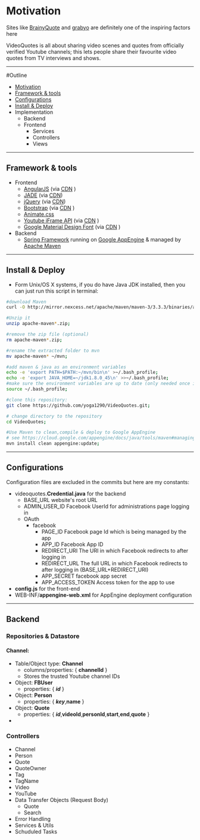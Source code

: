 # Motivation

Sites like [BrainyQuote](http://www.brainyquote.com) and [grabyo](http://about.grabyo.com) are definitely one of the inspiring factors here

VideoQuotes is all about sharing video scenes and quotes from officially verified Youtube channels; this lets people share their favourite video quotes from TV interviews and shows.


------------------------


#Outline

+ [Motivation](#Motivation)
+ [Framework & tools](#framework--tools)
+  [Configurations](#configurations)
+ [Install & Deploy](#install--deploy)
+ Implementation
	+ Backend
	+ Frontend
		+ Services
		+ Controllers
		+ Views


-----------------------------------

## Framework & tools

+ Frontend
	+ [AngularJS](https://angularjs.org) (via [CDN](https://developers.google.com/speed/libraries/#angularjs) )
	+ [JADE](http://jade-lang.com) (via [CDN](http://cdnjs.com/libraries/jade))
	+ [jQuery](http://jquery.com) (via [CDN](https://developers.google.com/speed/libraries/#jquery))
	+ [Bootstrap](http://getbootstrap.com) (via [CDN](http://getbootstrap.com/getting-started/#download-cdn) )
	+ [Animate.css](https://daneden.github.io/animate.css/)
	+ [Youtube iFrame API](https://developers.google.com/youtube/iframe_api_reference) (via [CDN](https://developers.google.com/youtube/iframe_api_reference#Getting_Started) )
	+ [Google Material Design Font](https://www.google.com/design/icons/) (via [CDN](http://google.github.io/material-design-icons/#setup-method-1-using-via-google-web-fonts) )
+ Backend
	+ [Spring Framework](http://projects.spring.io/spring-framework/) running on [Google AppEngine](https://cloud.google.com/appengine/) & managed by [Apache Maven](https://cloud.google.com/appengine/docs/java/tools/maven)



----------------------------------

## Install & Deploy

+ Form Unix/OS X systems, if you do have Java JDK installed, then you can just run this script in terminal:
```bash
#download Maven
curl -O http://mirror.nexcess.net/apache/maven/maven-3/3.3.3/binaries/apache-maven-3.3.3-bin.zip;

#Unzip it
unzip apache-maven*.zip;

#remove the zip file (optional)
rm apache-maven*.zip;

#rename the extracted folder to mvn
mv apache-maven* ~/mvn;

#add maven & java as an environment variables 
echo -e 'export PATH=$PATH:~/mvn/bin\n' >~/.bash_profile;
echo -e 'export JAVA_HOME=~/jdk1.8.0_45\n' >>~/.bash_profile;
#make sure the environment variables are up to date (only needed once in OS X):
source ~/.bash_profile;

#clone this repository:
git clone https://github.com/yoga1290/VideoQuotes.git;

# change directory to the repository
cd VideoQuotes;

#Use Maven to clean,compile & deploy to Google AppEngine
# see https://cloud.google.com/appengine/docs/java/tools/maven#managing_versions_with_versions-maven-plugin_command_options
mvn install clean appengine:update;
```


------------------------

## Configurations

Configuration files are excluded in the commits but here are my constants:

+ videoquotes.**Credential.java** for the backend
	+ BASE_URL
		website's root URL
	+ ADMIN_USER_ID
		Facebook UserId for administrations page logging in
	+ OAuth
		+ facebook
			+ PAGE_ID
				Facebook page Id which is being managed by the app
			+ APP_ID
				Facebook App ID
			+ REDIRECT_URI
				The URI in which Facebook redirects to after logging in
			+ REDIRECT_URL
				The full URL in which Facebook redirects to after logging in (BASE_URL+REDIRECT_URI)
			+ APP_SECRET
				facebook app secret
			+ APP_ACCESS_TOKEN
				Access token for the app to use
+ **config.js** for the front-end
+ WEB-INF/**appengine-web.xml** for AppEngine deployment configuration


--------------------

## Backend

### Repositories & Datastore

#### Channel:
+ Table/Object type: **Channel**
	+ columns/properties: { **channelId** }
	+ Stores the trusted Youtube channel IDs
+ Object: **FBUser**
	+ properties: { **_id_** }
+ Object: **Person**
	+ properties: { **_key_**,**name** }
+ Object: **Quote**
	+ properties: { **_id_**,**videoId**,**personId**,**start**,**end**,**quote** }
+ 


### Controllers
+ Channel
+ Person
+ Quote
+ QuoteOwner
+ Tag
+ TagName
+ Video
+ YouTube
+ Data Transfer Objects (Request Body)
	+ Quote
	+ Search
+ Error Handling
+ Services & Utils
+ Schuduled Tasks